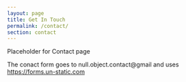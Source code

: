 ```yaml
---
layout: page
title: Get In Touch
permalink: /contact/
section: contact
---
```


Placeholder for Contact page 

The conact form goes to null.object.contact@gmail and uses https://forms.un-static.com